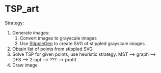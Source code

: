 # TSP_art

Strategy:
1. Generate images:
	1. Convert images to grayscale images
	2. Use [StippleGen](https://github.com/evil-mad/stipplegen/releases/tag/v2.31) to create SVG of stippled grayscale images
2. Obtain list of points from stippled SVG
3. Solve TSP for given points, use heuristic strategy.
	MST --> graph --> DFS --> 2-opt --> ??? --> profit
4. Draw image
